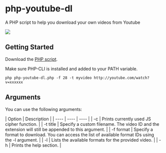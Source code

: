 # php-youtube-dl
A PHP script to help you download your own videos from Youtube

![](http://www.aladdian.com/img/ytdl.png)

## Getting Started
Download the [PHP script][php].

[php]: https://raw.githubusercontent.com/aladdindev/php-youtube-dl/master/php-youtube-dl.php

Make sure PHP-CLI is installed and added to your PATH variable.

```
php php-youtube-dl.php -f 28 -t myvideo http://youtube.com/watch?v=xxxxxx

```

## Arguments
You can use the following arguments:

| Option  | Description |
| ---- | ---- | ---- |
| -c | Prints currently used JS cipher function. |
| -t title | Specify a custom filename. The video ID and the extension will still be appended to this argument. |
| -f format | Specify a format to download. You can access the list of available format IDs using the -l argument. |
| -l | Lists the available formats for the provided video. |
| -h | Prints the help section. |

